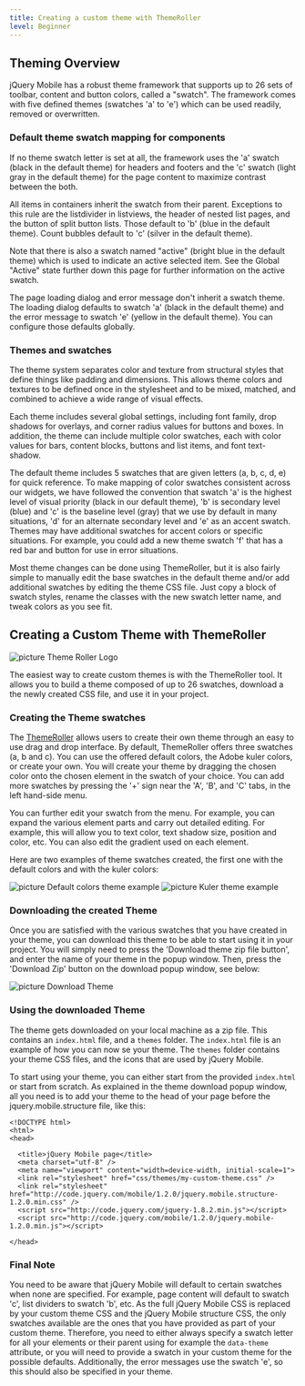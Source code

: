 ```yaml
---
title: Creating a custom theme with ThemeRoller
level: Beginner
---
```


## Theming Overview

jQuery Mobile has a robust theme framework that supports up to 26 sets of toolbar, content and button colors, called a "swatch". The framework comes with five defined themes (swatches 'a' to 'e') which can be used readily, removed or overwritten. 

### Default theme swatch mapping for components

If no theme swatch letter is set at all, the framework uses the 'a' swatch (black in the default theme) for headers and footers and the 'c' swatch (light gray in the default theme) for the page content to maximize contrast between the both. 

All items in containers inherit the swatch from their parent. Exceptions to this rule are the listdivider in listviews, the header of nested list pages, and the button of split button lists. Those default to 'b' (blue in the default theme). Count bubbles default to 'c' (silver in the default theme). 

Note that there is also a swatch named "active" (bright blue in the default theme) which is used to indicate an active selected item. See the Global "Active" state further down this page for further information on the active swatch. 

The page loading dialog and error message don't inherit a swatch theme. The loading dialog defaults to swatch 'a' (black in the default theme) and the error message to swatch 'e' (yellow in the default theme). You can configure those defaults globally.  
 
### Themes and swatches

The theme system separates color and texture from structural styles that define things like padding and dimensions. This allows theme colors and textures to be defined once in the stylesheet and to be mixed, matched, and combined to achieve a wide range of visual effects. 

Each theme includes several global settings, including font family, drop shadows for overlays, and corner radius values for buttons and boxes. In addition, the theme can include multiple color swatches, each with color values for bars, content blocks, buttons and list items, and font text-shadow. 

The default theme includes 5 swatches that are given letters (a, b, c, d, e) for quick reference. To make mapping of color swatches consistent across our widgets, we have followed the convention that swatch 'a' is the highest level of visual priority (black in our default theme), 'b' is secondary level (blue) and 'c' is the baseline level (gray) that we use by default in many situations, 'd' for an alternate secondary level and 'e' as an accent swatch. Themes may have additional swatches for accent colors or specific situations. For example, you could add a new theme swatch 'f' that has a red bar and button for use in error situations. 

Most theme changes can be done using ThemeRoller, but it is also fairly simple to manually edit the base swatches in the default theme and/or add additional swatches by editing the theme CSS file. Just copy a block of swatch styles, rename the classes with the new swatch letter name, and tweak colors as you see fit. 

## Creating a Custom Theme with ThemeRoller 

![picture Theme Roller Logo](/resources/jquery-mobile/themeroller-mobile-logo.png "Theme Roller") 

The easiest way to create custom themes is with the ThemeRoller tool. It allows you to build a theme composed of up to 26 swatches, download a the newly created CSS file, and use it in your project. 


### Creating the Theme swatches

The [ThemeRoller](http://jquerymobile.com/themeroller/)  allows users to create their own theme through an easy to use drag and drop interface. By default, ThemeRoller offers three swatches (a, b and c). You can use the offered default colors, the Adobe kuler colors, or create your own. You will create your theme by dragging the chosen color onto the chosen element in the swatch of your choice. You can add more swatches by pressing the '+' sign near the 'A', 'B', and 'C' tabs, in the left hand-side menu. 

You can further edit your swatch from the menu. For example, you can expand the various element parts and carry out detailed editing. For example, this will allow you to text color, text shadow size, position and color, etc. You can also edit the gradient used on each element. 

Here are two examples of theme swatches created, the first one with the default colors and with the kuler colors:

![picture Default colors theme example](/resources/jquery-mobile/Theme.png "Default colors theme example")      ![picture Kuler theme example](/resources/jquery-mobile/Kuler.png "Kuler theme example")     

### Downloading the created Theme

Once you are satisfied with the various swatches that you have created in your theme, you can download this theme to be able to start using it in your project. You will simply need to press the 'Download theme zip file button', and enter the name of your theme in the popup window. Then, press the 'Download Zip' button on the download popup window, see below:

![picture Download Theme](/resources/jquery-mobile/downloadTheme.png "Download Theme")

### Using the downloaded Theme

The theme gets downloaded on your local machine as a zip file. This contains an `index.html` file, and a `themes` folder. The `index.html` file is an example of how you can now se your theme. The `themes` folder contains your theme CSS files, and the icons that are used by jQuery Mobile. 

To start using your theme, you can either start from the provided `index.html` or start from scratch. As explained in the theme download popup window, all you need is to add your theme to the head of your page before the jquery.mobile.structure file, like this:

```
<!DOCTYPE html>
<html>
<head>

  <title>jQuery Mobile page</title>
  <meta charset="utf-8" />
  <meta name="viewport" content="width=device-width, initial-scale=1">
  <link rel="stylesheet" href="css/themes/my-custom-theme.css" />
  <link rel="stylesheet" href="http://code.jquery.com/mobile/1.2.0/jquery.mobile.structure-1.2.0.min.css" /> 
  <script src="http://code.jquery.com/jquery-1.8.2.min.js"></script> 
  <script src="http://code.jquery.com/mobile/1.2.0/jquery.mobile-1.2.0.min.js"></script> 

</head> 
```

### Final Note 

You need to be aware that jQuery Mobile will default to certain swatches when none are specified. For example, page content will default to swatch 'c', list dividers to swatch 'b', etc. As the full jQuery Mobile CSS is replaced by your custom theme CSS and the jQuery Mobile structure CSS, the only swatches available are the ones that you have provided as part of your custom theme. Therefore, you need to either always specify a swatch letter for all your elements or their parent using for example the `data-theme` attribute, or you will need to provide a swatch in your custom theme for the possible defaults. Additionally, the error messages use the swatch 'e', so this should also be specified in your theme. 
